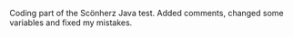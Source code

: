 Coding part of the Scönherz Java test.
Added comments, changed some variables and fixed my mistakes. 
